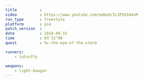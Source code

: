 ```yaml
---
title          :
video          : https://www.youtube.com/embed/IL3PIbIA4xM
run_type       : freestyle
platform       : ps4
patch_version  : 
date           : 2018-09-15
time           : 03'32"00
quest          : 9★-the-eye-of-the-storm

runners:
    - tatsuffy

weapons:
    - light-bowgun
---
```

